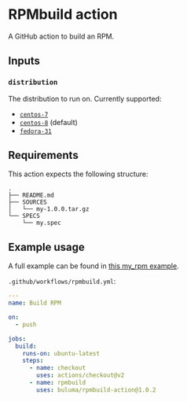# RPMbuild action

A GitHub action to build an RPM.

## Inputs

### `distribution`

The distribution to run on. Currently supported:

- [`centos-7`](https://github.com/buluma/docker-github-action-rpmbuild/tree/centos-7)
- [`centos-8`](https://github.com/buluma/docker-github-action-rpmbuild/tree/master) (default)
- [`fedora-31`](https://github.com/buluma/docker-github-action-rpmbuild/tree/fedora-31)

## Requirements

This action expects the following structure:

```
.
├── README.md
├── SOURCES
│   └── my-1.0.0.tar.gz
└── SPECS
    └── my.spec
```

## Example usage

A full example can be found in [this my_rpm example](https://github.com/buluma/rpm_build).

`.github/workflows/rpmbuild.yml`:

```yaml
---
name: Build RPM

on:
  - push

jobs:
  build:
    runs-on: ubuntu-latest
    steps:
      - name: checkout
        uses: actions/checkout@v2
      - name: rpmbuild
        uses: buluma/rpmbuild-action@1.0.2
```
